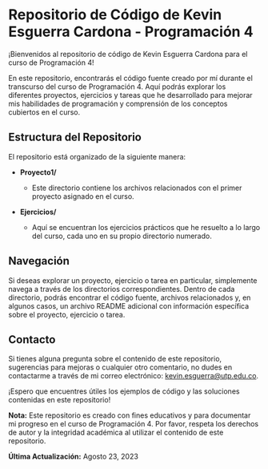 # Repositorio de Código de Kevin Esguerra Cardona - Programación 4

¡Bienvenidos al repositorio de código de Kevin Esguerra Cardona para el curso de Programación 4!

En este repositorio, encontrarás el código fuente creado por mí durante el transcurso del curso de Programación 4. Aquí podrás explorar los diferentes proyectos, ejercicios y tareas que he desarrollado para mejorar mis habilidades de programación y comprensión de los conceptos cubiertos en el curso.

## Estructura del Repositorio

El repositorio está organizado de la siguiente manera:

- **Proyecto1/**
  - Este directorio contiene los archivos relacionados con el primer proyecto asignado en el curso.

- **Ejercicios/**
  - Aquí se encuentran los ejercicios prácticos que he resuelto a lo largo del curso, cada uno en su propio directorio numerado.

## Navegación

Si deseas explorar un proyecto, ejercicio o tarea en particular, simplemente navega a través de los directorios correspondientes. Dentro de cada directorio, podrás encontrar el código fuente, archivos relacionados y, en algunos casos, un archivo README adicional con información específica sobre el proyecto, ejercicio o tarea.

## Contacto

Si tienes alguna pregunta sobre el contenido de este repositorio, sugerencias para mejoras o cualquier otro comentario, no dudes en contactarme a través de mi correo electrónico: kevin.esguerra@utp.edu.co.

¡Espero que encuentres útiles los ejemplos de código y las soluciones contenidas en este repositorio!

**Nota:** Este repositorio es creado con fines educativos y para documentar mi progreso en el curso de Programación 4. Por favor, respeta los derechos de autor y la integridad académica al utilizar el contenido de este repositorio.

**Última Actualización:** Agosto 23, 2023
